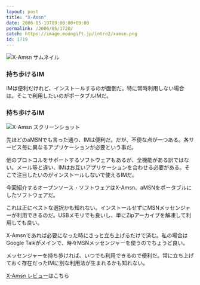 ```yaml
---
layout: post
title: "X-Amsn"
date: 2006-05-19T09:00:00+09:00
permalink: /2006/05/1720/
catch: https://image.moongift.jp/intro2/xamsn.png
id: 1719
---
```

 ![X-Amsn サムネイル](https://image.moongift.jp/intro2/xamsn.t.png "X-Amsn サムネイル")
  

### 持ち歩けるIM
  
IMは便利だけれど、インストールするのが面倒だ。特に常時利用しない場合は。そこで利用したいのがポータブルIMだ。  
<!--more-->  

### 持ち歩けるIM
  

![X-Amsn スクリーンショット](https://image.moongift.jp/intro2/xamsn.png "X-Amsn スクリーンショット")

  

先ほどのaMSNでも言った通り、IMは便利だ。だが、不便な点が一つある。各サービス毎に異なるアプリケーションが必要という事だ。

  

他のプロトコルをサポートするソフトウェアもあるが、全機能がある訳ではない。メール等と違い、IMはお互いアプリケーションを合わせる必要がある。そこで注目したいのがインストールしないで使えるIMだ。

  

今回紹介するオープンソース・ソフトウェアはX-Amsn、aMSNをポータブルにしたソフトウェアだ。

  

これは正にベストな選択かも知れない。インストールせずにMSNメッセンジャーが利用できるのだ。USBメモリでも良いし、単にZipアーカイブを解凍して利用しても良い。

  

X-Amsnであれば必要になった時にさっと立ち上げるだけで済む。私の場合はGoogle Talkがメインで、時々MSNメッセンジャーを使うのでちょうど良い。

  

メッセンジャーを持ち歩ければ、いつでも利用できるので便利だ。常に立ち上げておく存在だったIMに別な利用法が生まれるかも知れない。

  

[X-Amsn レビュー](http://oss.moongift.jp/review/i-1723.html)はこちら

